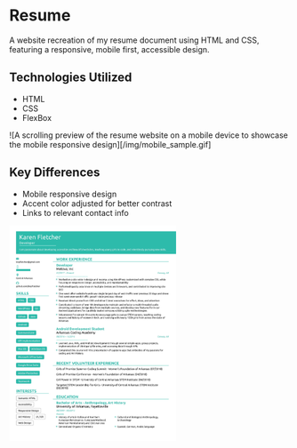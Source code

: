 # Resume
A website recreation of my resume document using HTML and CSS, featuring a responsive, mobile first, accessible design.

## Technologies Utilized
* HTML
* CSS
* FlexBox

![A scrolling preview of the resume website on a mobile device to showcase the mobile responsive design][/img/mobile_sample.gif]

## Key Differences
* Mobile responsive design
* Accent color adjusted for better contrast
* Links to relevant contact info

<img src="/img/design.jpg" alt="Original Design Document" width="300">
